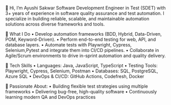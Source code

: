 👋 Hi, I’m Ayushi Sakwar
Software Development Engineer in Test (SDET) with 3+ years of experience in software quality assurance and test automation. I specialize in building reliable, scalable, and maintainable automation solutions across diverse frameworks and tools.

🔹 What I Do
	•	Develop automation frameworks (BDD, Hybrid, Data-Driven, POM, Keyword-Driven).
	•	Perform end-to-end testing for web, API, and database layers.
	•	Automate tests with Playwright, Cypress, Selenium,Pytest and integrate them into CI/CD pipelines.
	•	Collaborate in Agile/Scrum environments to drive in-sprint automation and quality delivery.

🔹 Tech Skills
	•	Languages: Java, JavaScript, TypeScript
	•	Testing Tools: Playwright, Cypress, Selenium, Postman
	•	Databases: SQL, PostgreSQL, Azure SQL
	•	DevOps & CI/CD: GitHub Actions, Codefresh, Docker

🌱 Passionate About:
	•	Building flexible test strategies using multiple frameworks
	•	Delivering bug-free, high-quality software
	•	Continuously learning modern QA and DevOps practices
